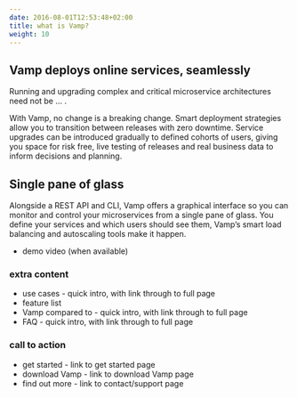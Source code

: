```yaml
---
date: 2016-08-01T12:53:48+02:00
title: what is Vamp?
weight: 10
---
```


## Vamp deploys online services, seamlessly

Running and upgrading complex and critical microservice architectures need not be ... .

With Vamp, no change is a breaking change. Smart deployment strategies allow you to transition between releases with zero downtime. Service upgrades can be introduced gradually to defined cohorts of users, giving you space for risk free, live testing of releases and real business data to inform decisions and planning.

## Single pane of glass
Alongside a REST API and CLI, Vamp offers a graphical interface so you can monitor and control your microservices from a single pane of glass.
You define your services and which users should see them, Vamp’s smart load balancing and autoscaling tools make it happen.

* demo video (when available)

### extra content
* use cases - quick intro, with link through to full page
* feature list
* Vamp compared to - quick intro, with link through to full page
* FAQ - quick intro, with link through to full page

### call to action
* get started - link to get started page
* download Vamp - link to download Vamp page
* find out more - link to contact/support page
